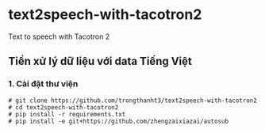 # text2speech-with-tacotron2
Text to speech with Tacotron 2  
  
## Tiền xử lý dữ liệu với data Tiếng Việt  
### 1. Cài đặt thư viện
```
# git clone https://github.com/trongthanht3/text2speech-with-tacotron2
# cd text2speech-with-tacotron2
# pip install -r requirements.txt
# pip install -e git+https://github.com/zhengzaixiazai/autosub
